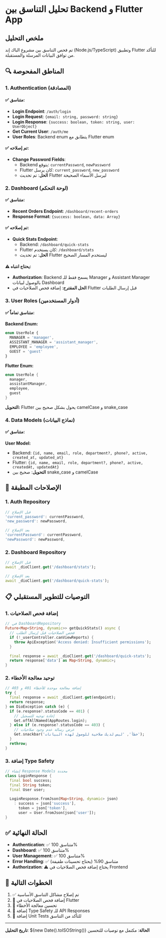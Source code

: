 # تحليل التناسق بين Backend و Flutter App

## ملخص التحليل

تم فحص التناسق بين مشروع الباك إند (Node.js/TypeScript) وتطبيق Flutter للتأكد من توافق البيانات المرسلة والمستقبلة.

## 🔍 المناطق المفحوصة

### 1. Authentication (المصادقة)

#### ✅ متناسق:
- **Login Endpoint**: `/auth/login`
- **Login Request**: `{email: string, password: string}`
- **Login Response**: `{success: boolean, token: string, user: UserObject}`
- **Get Current User**: `/auth/me`
- **User Roles**: Backend enum يتطابق مع Flutter enum

#### ✅ تم إصلاحه:
- **Change Password Fields**: 
  - Backend يتوقع: `currentPassword`, `newPassword`
  - Flutter كان يرسل: `current_password`, `new_password`
  - **الحل**: تم تحديث Flutter ليرسل الأسماء الصحيحة

### 2. Dashboard (لوحة التحكم)

#### ✅ متناسق:
- **Recent Orders Endpoint**: `/dashboard/recent-orders`
- **Response Format**: `{success: boolean, data: Array}`

#### ✅ تم إصلاحه:
- **Quick Stats Endpoint**:
  - Backend: `/dashboard/quick-stats`
  - Flutter كان يستخدم: `/dashboard/stats`
  - **الحل**: تم تحديث Flutter ليستخدم المسار الصحيح

#### ⚠️ يحتاج انتباه:
- **Authorization**: Backend يسمح فقط للـ Manager و Assistant Manager بالوصول لبيانات Dashboard
- **الحل المقترح**: إضافة فحص الصلاحيات في Flutter قبل إرسال الطلبات

### 3. User Roles (أدوار المستخدمين)

#### ✅ متناسق تماماً:

**Backend Enum:**
```typescript
enum UserRole {
  MANAGER = 'manager',
  ASSISTANT_MANAGER = 'assistant_manager', 
  EMPLOYEE = 'employee',
  GUEST = 'guest'
}
```

**Flutter Enum:**
```dart
enum UserRole {
  manager,
  assistantManager, 
  employee,
  guest
}
```

**التحويل:** Flutter يحول بشكل صحيح بين camelCase و snake_case

### 4. Data Models (نماذج البيانات)

#### ✅ متناسق:

**User Model:**
- Backend: `{id, name, email, role, department?, phone?, active, created_at, updated_at}`
- Flutter: `{id, name, email, role, department?, phone?, active, createdAt, updatedAt}`
- **التحويل**: صحيح بين snake_case و camelCase

## 🔧 الإصلاحات المطبقة

### 1. Auth Repository
```dart
// قبل الإصلاح
'current_password': currentPassword,
'new_password': newPassword,

// بعد الإصلاح  
'currentPassword': currentPassword,
'newPassword': newPassword,
```

### 2. Dashboard Repository
```dart
// قبل الإصلاح
await _dioClient.get('/dashboard/stats');

// بعد الإصلاح
await _dioClient.get('/dashboard/quick-stats');
```

## 📋 التوصيات للتطوير المستقبلي

### 1. إضافة فحص الصلاحيات
```dart
// في DashboardRepository
Future<Map<String, dynamic>> getQuickStats() async {
  // فحص الصلاحيات قبل إرسال الطلب
  if (!_userController.canViewReports) {
    throw ApiException('Access denied: Insufficient permissions');
  }
  
  final response = await _dioClient.get('/dashboard/quick-stats');
  return response['data'] as Map<String, dynamic>;
}
```

### 2. توحيد معالجة الأخطاء
```dart
// إضافة معالجة موحدة للأخطاء 401 و 403
try {
  final response = await _dioClient.get(endpoint);
  return response;
} on DioException catch (e) {
  if (e.response?.statusCode == 401) {
    // إعادة توجيه للتسجيل
    Get.offAllNamed(AppRoutes.login);
  } else if (e.response?.statusCode == 403) {
    // عرض رسالة عدم وجود صلاحيات
    Get.snackbar('خطأ', 'ليس لديك صلاحية للوصول لهذه البيانات');
  }
  rethrow;
}
```

### 3. إضافة Type Safety
```dart
// إنشاء Response Models محددة
class LoginResponse {
  final bool success;
  final String token;
  final User user;
  
  LoginResponse.fromJson(Map<String, dynamic> json)
    : success = json['success'],
      token = json['token'],
      user = User.fromJson(json['user']);
}
```

## ✅ الحالة النهائية

- **Authentication**: ✅ متناسق 100%
- **Dashboard**: ✅ متناسق 100% 
- **User Management**: ✅ متناسق 100%
- **Error Handling**: ✅ متناسق 90% (يحتاج تحسينات طفيفة)
- **Authorization**: ⚠️ يحتاج إضافة فحص الصلاحيات في Frontend

## 🎯 الخطوات التالية

1. ✅ تم إصلاح مشاكل التناسق الأساسية
2. 🔄 إضافة فحص الصلاحيات في Flutter
3. 🔄 تحسين معالجة الأخطاء
4. 🔄 إضافة Type Safety للـ API Responses
5. 🔄 إضافة Unit Tests للتأكد من التناسق

---

**تاريخ التحليل**: ${new Date().toISOString()}
**الحالة**: مكتمل مع توصيات للتحسين